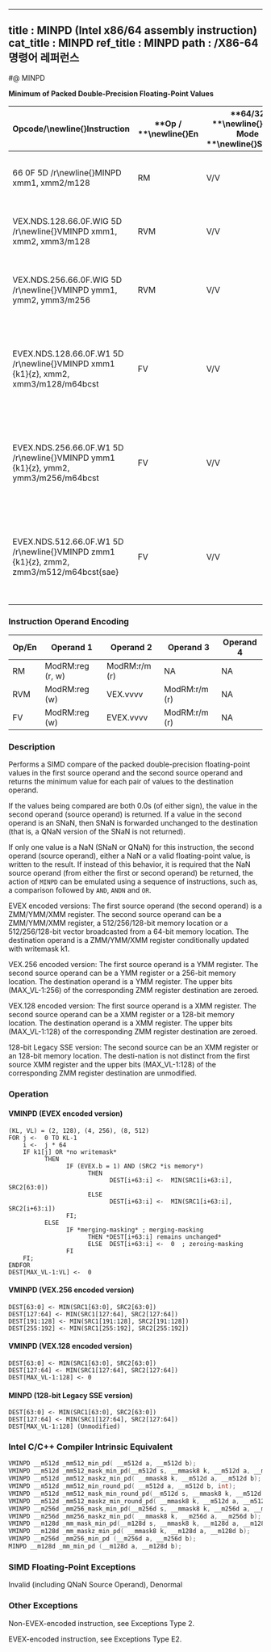 ----------------------------
title : MINPD (Intel x86/64 assembly instruction)
cat_title : MINPD
ref_title : MINPD
path : /X86-64 명령어 레퍼런스
----------------------------
#@ MINPD

**Minimum of Packed Double-Precision Floating-Point Values**

|**Opcode/**\newline{}**Instruction**|**Op / **\newline{}**En**|**64/32 **\newline{}**bit Mode **\newline{}**Support**|**CPUID **\newline{}**Feature **\newline{}**Flag**|**Description**|
|------------------------------------|-------------------------|------------------------------------------------------|--------------------------------------------------|---------------|
|66 0F 5D /r\newline{}MINPD xmm1, xmm2/m128|RM|V/V|SSE2|Return the minimum double-precision floating-point values between xmm1 and xmm2/mem |
|VEX.NDS.128.66.0F.WIG 5D /r\newline{}VMINPD xmm1, xmm2, xmm3/m128|RVM|V/V|AVX|Return the minimum double-precision floating-point values between xmm2 and xmm3/mem. |
|VEX.NDS.256.66.0F.WIG 5D /r\newline{}VMINPD ymm1, ymm2, ymm3/m256|RVM|V/V|AVX|Return the minimum packed double-precision floating-point values between ymm2 and ymm3/mem.|
|EVEX.NDS.128.66.0F.W1 5D /r\newline{}VMINPD xmm1 {k1}{z}, xmm2, xmm3/m128/m64bcst|FV|V/V|AVX512VL\newline{}AVX512F|Return the minimum packed double-precision floating-point values between xmm2 and xmm3/m128/m64bcst and store result in xmm1 subject to writemask k1.|
|EVEX.NDS.256.66.0F.W1 5D /r\newline{}VMINPD ymm1 {k1}{z}, ymm2, ymm3/m256/m64bcst|FV|V/V|AVX512VL\newline{}AVX512F|Return the minimum packed double-precision floating-point values between ymm2 and ymm3/m256/m64bcst and store result in ymm1 subject to writemask k1.|
|EVEX.NDS.512.66.0F.W1 5D /r\newline{}VMINPD zmm1 {k1}{z}, zmm2, zmm3/m512/m64bcst{sae}|FV|V/V|AVX512F|Return the minimum packed double-precision floating-point values between zmm2 and zmm3/m512/m64bcst and store result in zmm1 subject to writemask k1.|
### Instruction Operand Encoding


|Op/En|Operand 1|Operand 2|Operand 3|Operand 4|
|-----|---------|---------|---------|---------|
|RM|ModRM:reg (r, w)|ModRM:r/m (r)|NA|NA|
|RVM|ModRM:reg (w)|VEX.vvvv|ModRM:r/m (r)|NA|
|FV|ModRM:reg (w)|EVEX.vvvv|ModRM:r/m (r)|NA|
### Description


Performs a SIMD compare of the packed double-precision floating-point values in the first source operand and the second source operand and returns the minimum value for each pair of values to the destination operand. 

If the values being compared are both 0.0s (of either sign), the value in the second operand (source operand) is returned. If a value in the second operand is an SNaN, then SNaN is forwarded unchanged to the destination (that is, a QNaN version of the SNaN is not returned). 

If only one value is a NaN (SNaN or QNaN) for this instruction, the second operand (source operand), either a NaN or a valid floating-point value, is written to the result. If instead of this behavior, it is required that the NaN source operand (from either the first or second operand) be returned, the action of `MINPD` can be emulated using a sequence of instructions, such as, a comparison followed by `AND`, `ANDN` and `OR`. 

EVEX encoded versions: The first source operand (the second operand) is a ZMM/YMM/XMM register. The second source operand can be a ZMM/YMM/XMM register, a 512/256/128-bit memory location or a 512/256/128-bit vector broadcasted from a 64-bit memory location. The destination operand is a ZMM/YMM/XMM register conditionally updated with writemask k1.

VEX.256 encoded version: The first source operand is a YMM register. The second source operand can be a YMM register or a 256-bit memory location. The destination operand is a YMM register. The upper bits (MAX_VL-1:256) of the corresponding ZMM register destination are zeroed.

VEX.128 encoded version: The first source operand is a XMM register. The second source operand can be a XMM register or a 128-bit memory location. The destination operand is a XMM register. The upper bits (MAX_VL-1:128) of the corresponding ZMM register destination are zeroed.

128-bit Legacy SSE version: The second source can be an XMM register or an 128-bit memory location. The desti-nation is not distinct from the first source XMM register and the upper bits (MAX_VL-1:128) of the corresponding ZMM register destination are unmodified.


### Operation
#### VMINPD (EVEX encoded version)
```info-verb
(KL, VL) = (2, 128), (4, 256), (8, 512)
FOR j <-  0 TO KL-1
    i <-  j * 64
    IF k1[j] OR *no writemask*
          THEN 
                IF (EVEX.b = 1) AND (SRC2 *is memory*)
                      THEN
                            DEST[i+63:i] <-  MIN(SRC1[i+63:i], SRC2[63:0])
                      ELSE 
                            DEST[i+63:i] <-  MIN(SRC1[i+63:i], SRC2[i+63:i])
                FI;
          ELSE 
                IF *merging-masking* ; merging-masking
                      THEN *DEST[i+63:i] remains unchanged*
                      ELSE  DEST[i+63:i] <-  0  ; zeroing-masking
                FI
    FI;
ENDFOR
DEST[MAX_VL-1:VL] <-  0
```
#### VMINPD (VEX.256 encoded version)
```info-verb
DEST[63:0] <- MIN(SRC1[63:0], SRC2[63:0])
DEST[127:64] <- MIN(SRC1[127:64], SRC2[127:64])
DEST[191:128] <- MIN(SRC1[191:128], SRC2[191:128])
DEST[255:192] <- MIN(SRC1[255:192], SRC2[255:192])
```
#### VMINPD (VEX.128 encoded version)
```info-verb
DEST[63:0] <- MIN(SRC1[63:0], SRC2[63:0])
DEST[127:64] <- MIN(SRC1[127:64], SRC2[127:64])
DEST[MAX_VL-1:128] <- 0
```
#### MINPD (128-bit Legacy SSE version)
```info-verb
DEST[63:0] <- MIN(SRC1[63:0], SRC2[63:0])
DEST[127:64] <- MIN(SRC1[127:64], SRC2[127:64])
DEST[MAX_VL-1:128] (Unmodified)
```

### Intel C/C++ Compiler Intrinsic Equivalent

```cpp
VMINPD __m512d _mm512_min_pd( __m512d a, __m512d b);
VMINPD __m512d _mm512_mask_min_pd(__m512d s, __mmask8 k, __m512d a, __m512d b);
VMINPD __m512d _mm512_maskz_min_pd( __mmask8 k, __m512d a, __m512d b);
VMINPD __m512d _mm512_min_round_pd( __m512d a, __m512d b, int);
VMINPD __m512d _mm512_mask_min_round_pd(__m512d s, __mmask8 k, __m512d a, __m512d b, int);
VMINPD __m512d _mm512_maskz_min_round_pd( __mmask8 k, __m512d a, __m512d b, int);
VMINPD __m256d _mm256_mask_min_pd(__m256d s, __mmask8 k, __m256d a, __m256d b);
VMINPD __m256d _mm256_maskz_min_pd( __mmask8 k, __m256d a, __m256d b);
VMINPD __m128d _mm_mask_min_pd(__m128d s, __mmask8 k, __m128d a, __m128d b);
VMINPD __m128d _mm_maskz_min_pd( __mmask8 k, __m128d a, __m128d b);
VMINPD __m256d _mm256_min_pd (__m256d a, __m256d b);
MINPD __m128d _mm_min_pd (__m128d a, __m128d b);
```
### SIMD Floating-Point Exceptions


Invalid (including QNaN Source Operand), Denormal

### Other Exceptions


Non-EVEX-encoded instruction, see Exceptions Type 2.

EVEX-encoded instruction, see Exceptions Type E2.

